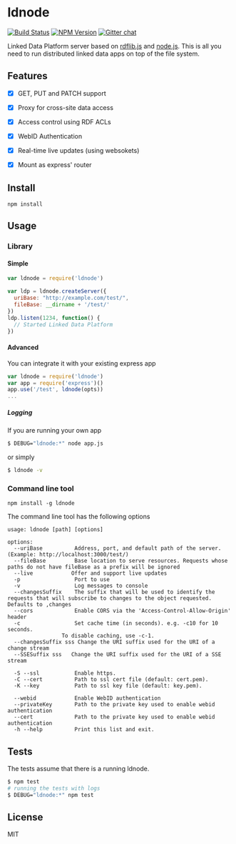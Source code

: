 # ldnode

[![Build Status](https://travis-ci.org/linkeddata/ldnode.svg?branch=master)](https://travis-ci.org/linkeddata/ldnode)
[![NPM Version](https://img.shields.io/npm/v/ldnode.svg?style=flat)](https://npm.im/ldnode)
[![Gitter chat](https://img.shields.io/badge/gitter-join%20chat%20%E2%86%92-brightgreen.svg?style=flat)](http://gitter.im/linkeddata/ldnode)

Linked Data Platform server based on [rdflib.js](https://github.com/linkeddata/rdflib.js) and [node.js](https://nodejs.org/). This is all you need to run distributed linked data apps on top of the file system.

## Features

- [x] GET, PUT and PATCH support
- [x] Proxy for cross-site data access
- [x] Access control using RDF ACLs
- [x] WebID Authentication
- [x] Real-time live updates (using websokets)
- [x] Mount as express' router


## Install

```
npm install
```

## Usage

### Library
#### Simple

```javascript
var ldnode = require('ldnode')

var ldp = ldnode.createServer({
  uriBase: "http://example.com/test/",
  fileBase: __dirname + '/test/'
})
ldp.listen(1234, function() {
  // Started Linked Data Platform
})
```

#### Advanced

You can integrate it with your existing express app

```javascript
var ldnode = require('ldnode')
var app = require('express')()
app.use('/test', ldnode(opts))
...
```

##### Logging

If you are running your own app

```bash
$ DEBUG="ldnode:*" node app.js
```

or simply

```bash
$ ldnode -v
```

### Command line tool

    npm install -g ldnode

The command line tool has the following options

    usage: ldnode [path] [options]
    
    options:
      --uriBase          Address, port, and default path of the server. (Example: http://localhost:3000/test/)
      --fileBase         Base location to serve resources. Requests whose paths do not have fileBase as a prefix will be ignored
      --live            Offer and support live updates
      -p                 Port to use
      -v                 Log messages to console
      --changesSuffix    The suffix that will be used to identify the requests that will subscribe to changes to the object requested. Defaults to ,changes
      --cors             Enable CORS via the 'Access-Control-Allow-Origin' header
      -c                 Set cache time (in seconds). e.g. -c10 for 10 seconds.
                     To disable caching, use -c-1.
      --changesSuffix sss Change the URI suffix used for the URI of a change stream
      --SSESuffix sss   Change the URI suffix used for the URI of a SSE stream
    
      -S --ssl           Enable https.
      -C --cert          Path to ssl cert file (default: cert.pem).
      -K --key           Path to ssl key file (default: key.pem).
    
      --webid            Enable WebID authentication
      --privateKey       Path to the private key used to enable webid authentication
      --cert             Path to the private key used to enable webid authentication
      -h --help          Print this list and exit.

## Tests

The tests assume that there is a running ldnode.

```bash
$ npm test
# running the tests with logs
$ DEBUG="ldnode:*" npm test
```

## License

MIT
